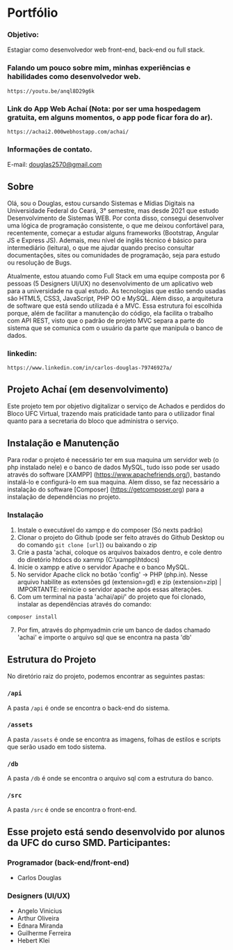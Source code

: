 # Portfólio
### Objetivo:
Estagiar como desenvolvedor web front-end, back-end ou full stack. 

### Falando um pouco sobre mim, minhas experiências e habilidades como desenvolvedor web.
```  
https://youtu.be/anql8D29g6k
```  
### Link do App Web Achaí (Nota: por ser uma hospedagem gratuita, em alguns momentos, o app pode ficar fora do ar).
```  
https://achai2.000webhostapp.com/achai/
```  
### Informações de contato. 
 E-mail: douglas2570@gmail.com
 
## Sobre
Olá, sou o Douglas, estou cursando Sistemas e Mídias Digitais na Universidade Federal do Ceará, 3° semestre, mas desde 2021 que estudo Desenvolvimento de Sistemas WEB. Por conta disso, consegui desenvolver uma lógica de programação consistente, o que me deixou confortável para, recentemente, começar a estudar alguns frameworks (Bootstrap, Angular JS e Express JS). Ademais, meu nível de inglês técnico é básico para intermediário (leitura), o que me ajudar quando preciso consultar documentações, sites ou comunidades de programação, seja para estudo ou resolução de Bugs. 

Atualmente, estou atuando como Full Stack em uma equipe composta por 6 pessoas (5 Designers UI/UX) no desenvolvimento de um aplicativo web para a universidade na qual estudo. As tecnologias que estão sendo usadas são HTML5, CSS3, JavaScript, PHP OO e MySQL. Além disso, a arquitetura de software que está sendo utilizada é a MVC. Essa estrutura foi escolhida porque, além de facilitar a manutenção do código, ela facilita o trabalho com API REST, visto que o padrão de projeto MVC separa a parte do sistema que se comunica com o usuário da parte que manipula o banco de dados.
 
### linkedin:
```  
https://www.linkedin.com/in/carlos-douglas-79746927a/
```  
## Projeto Achaí (em desenvolvimento)
 
Este projeto tem por objetivo digitalizar o serviço de Achados e perdidos do Bloco UFC Virtual, trazendo mais praticidade tanto para o utilizador final quanto para a secretaria do bloco que administra o serviço.  

## Instalação e Manutenção    

Para rodar o projeto é necessário ter em sua maquina um servidor web (o php instalado nele) e o banco de dados MySQL, tudo isso pode ser usado através do software [XAMPP] (https://www.apachefriends.org/), bastando instalá-lo e configurá-lo em sua maquina. Alem disso, se faz necessário a instalação do software [Composer] (https://getcomposer.org) para a instalação de dependências no projeto. 

### Instalação
1. Instale o executável do xampp e do composer (Só nexts padrão)
2. Clonar o projeto do Github (pode ser feito através do Github Desktop ou do comando `git clone [url]`) ou baixando o zip
3. Crie a pasta 'achai, coloque os arquivos baixados dentro,  e cole dentro do diretório htdocs do xammp (C:\xampp\htdocs)
4. Inicie o xampp e ative o servidor Apache e o banco MySQL.
5. No servidor Apache click no botão 'config' -> PHP (php.in). Nesse arquivo habilite as extensões gd (extension=gd) e zip (extension=zip)  | IMPORTANTE: reinicie o servidor apache após essas alterações.
6. Com um terminal na pasta 'achai/api/' do projeto que foi clonado, instalar as dependências através do comando:
```  
composer install  
``` 
7. Por fim, através do phpmyadmin crie um banco de dados chamado 'achai' e importe o arquivo sql que se encontra na pasta 'db'
   
## Estrutura do Projeto

No diretório raiz do projeto, podemos encontrar as seguintes pastas:

### `/api`

A pasta `/api` é onde se encontra o back-end do sistema.

### `/assets`

A pasta `/assets` é onde se encontra as imagens, folhas de estilos e scripts que serão usado em todo sistema.

### `/db`

A pasta `/db` é onde se encontra o arquivo sql com a estrutura do banco.

### `/src`

A pasta `/src` é onde se encontra o front-end.

## Esse projeto está sendo desenvolvido por alunos da UFC do curso SMD. Participantes:

### Programador (back-end/front-end)
- Carlos Douglas

### Designers (UI/UX)
- Angelo Vinicius 
- Arthur Oliveira
- Ednara Miranda
- Guilherme Ferreira
- Hebert Klei
